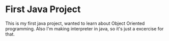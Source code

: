# First Java Project
This is my first java project, wanted to learn about Object Oriented programming. Also I'm making interpreter in java, so it's just a excercise for that. 
